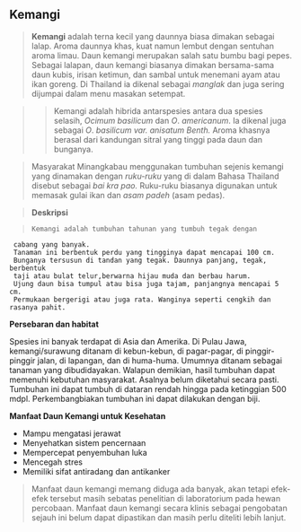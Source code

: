 ## Kemangi ##

>**Kemangi** adalah terna kecil yang daunnya biasa dimakan sebagai lalap. Aroma daunnya khas, kuat namun lembut dengan sentuhan aroma limau. Daun kemangi merupakan salah satu bumbu bagi pepes. Sebagai lalapan, daun kemangi biasanya dimakan bersama-sama daun kubis, irisan ketimun, dan sambal untuk menemani ayam atau ikan goreng. Di Thailand ia dikenal sebagai *manglak* dan juga sering dijumpai dalam menu masakan setempat. 

>>Kemangi adalah hibrida antarspesies antara dua spesies selasih, *Ocimum basilicum* dan *O*. *americanum*. Ia dikenal juga sebagai *O*. *basilicum var. anisatum Benth.* Aroma khasnya berasal dari kandungan sitral yang tinggi pada daun dan bunganya.

>Masyarakat Minangkabau menggunakan tumbuhan sejenis kemangi yang dinamakan dengan *ruku-ruku* yang di dalam Bahasa Thailand disebut sebagai *bai kra pao.* Ruku-ruku biasanya digunakan untuk memasak gulai ikan dan *asam padeh* (asam pedas).

>**Deskripsi**

>     Kemangi adalah tumbuhan tahunan yang tumbuh tegak dengan 
     cabang yang banyak.
     Tanaman ini berbentuk perdu yang tingginya dapat mencapai 100 cm. 
     Bunganya tersusun di tandan yang tegak. Daunnya panjang, tegak, berbentuk 
     taji atau bulat telur,berwarna hijau muda dan berbau harum. 
     Ujung daun bisa tumpul atau bisa juga tajam, panjangnya mencapai 5 cm. 
     Permukaan bergerigi atau juga rata. Wanginya seperti cengkih dan rasanya pahit.
 
**Persebaran dan habitat**

 Spesies ini banyak terdapat di Asia dan Amerika. Di Pulau Jawa, kemangi/surawung ditanam di kebun-kebun, di pagar-pagar, di pinggir-pinggir jalan, di lapangan, dan di huma-huma. Umumnya ditanam sebagai tanaman yang dibudidayakan. Walapun demikian, hasil tumbuhan dapat memenuhi kebutuhan masyarakat. Asalnya belum diketahui secara pasti. Tumbuhan ini dapat tumbuh di dataran rendah hingga pada ketinggian 500 mdpl. Perkembangbiakan tumbuhan ini dapat dilakukan dengan biji.

**Manfaat Daun Kemangi untuk Kesehatan**

* Mampu mengatasi jerawat
* Menyehatkan sistem pencernaan
* Mempercepat penyembuhan luka
* Mencegah stres
* Memiliki sifat antiradang dan antikanker

> Manfaat daun kemangi memang diduga ada banyak, akan tetapi efek-efek tersebut masih sebatas penelitian di laboratorium pada hewan percobaan. Manfaat daun kemangi secara klinis sebagai pengobatan sejauh ini belum dapat dipastikan dan masih perlu diteliti lebih lanjut.

